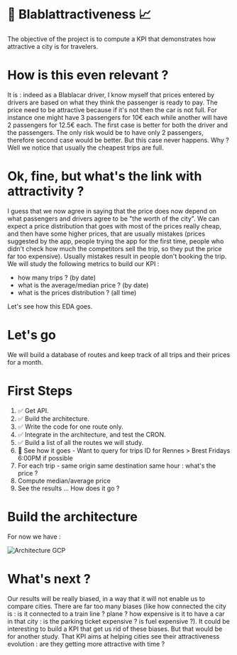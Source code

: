 
# 🚗 Blablattractiveness  📈
The objective of the project is to compute a KPI that demonstrates how attractive a city is for travelers. 

# How is this even relevant ?
It is : indeed as a Blablacar driver, I know myself that prices entered by drivers are based on what they think the passenger is ready to pay. The price need to be attractive because if it's not then the car is not full. For instance one might have 3 passengers for 10€ each while another will have 2 passengers for 12.5€ each. The first case is better for both the driver and the passengers. The only risk would be to have only 2 passengers, therefore second case would be better. But this case never happens. Why ? Well we notice that usually the cheapest trips are full. 

# Ok, fine, but what's the link with attractivity ?
I guess that we now agree in saying that the price does now depend on what passengers and drivers agree to be "the worth of the city". 
We can expect a price distribution that goes with most of the prices really cheap, and then have some higher prices, that are usually mistakes (prices suggested by the app, people trying the app for the first time, people who didn't check how much the competitors sell the trip, so they put the price far too expensive). Usually mistakes result in people don't booking the trip. We will study the following metrics to build our KPI : 

 - how many trips ? (by date)
 -  what is the average/median price ? (by date)
 - what is the prices distribution ? (all time)
<!--- - how many people did this trip on Friday, 6:00 PM ?
 - how many people by car (average/median) ? 
 - ratio nb-of-people/total-seats-in-the-car ? average/median -->

 Let's see how this EDA goes. 

# Let's go
We will build a database of routes and keep track of all trips and their prices for a month.


# First Steps
1) ✅ Get API.
2) ✅ Build the architecture.
3) ✅  Write the code for one route only.
3) ✅ Integrate in the architecture, and test the CRON.
4) ✅ Build a list of all the routes we will study.
2) 🔁 See how it goes - Want to query for trips ID for Rennes > Brest Fridays 6:00PM if possible
3) For each trip - same origin same destination same hour : what's the price ?
4) Compute median/average price
5) See the results ... How does it go ?

# Build the architecture
For now we have : 

![Architecture GCP](https://github.com/GHCamille/blablattractivity/blob/master/Pictures/GoogleCloudArc.png)

# What's next ?

Our results will be really biased, in a way that it will not enable us to compare cities. There are far too many biases (like how connected the city is : is it connected to a train line ? plane ? how expensive is it to have a car in that city : is the parking ticket expensive ? is fuel expensive ?). It could be interesting to build a KPI that get us rid of these biases. But that would be for another study.
That KPI aims at helping cities see their attractiveness evolution : are they getting more attractive with time ?
 

